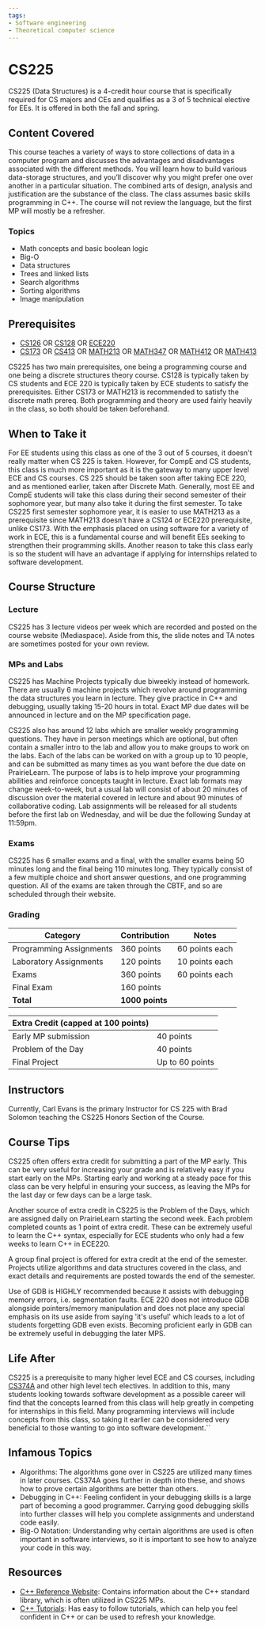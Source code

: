 ```yaml
---
tags:
- Software engineering
- Theoretical computer science
---
```

# CS225

CS225 (Data Structures) is a 4-credit hour course that is specifically required for CS majors and CEs and qualifies as a 3 of 5 technical elective for EEs. It is offered in both the fall and spring. 

## Content Covered

This course teaches a variety of ways to store collections of data in a computer program and discusses the advantages and disadvantages associated with the different methods. You will learn how to build various data-storage structures, and you’ll discover why you might prefer one over another in a particular situation. The combined arts of design, analysis and justification are the substance of the class. The class assumes basic skills programming in C++. The course will not review the language, but the first MP will mostly be a refresher.

### Topics

- Math concepts and basic boolean logic
- Big-O
- Data structures
- Trees and linked lists
- Search algorithms
- Sorting algorithms
- Image manipulation

## Prerequisites

- [CS126](./CS126.md) OR [CS128](./CS128.md) OR [ECE220](../ECE%20Course%20Offerings/ECE220.md)
- [CS173](./CS173.md) OR [CS413](./CS413) OR [MATH213](../MATH%20Course%20Offerings/MATH413.md) OR [MATH347](../MATH%20Course%20Offerings/MATH347.md) OR [MATH412](../MATH%20Course%20Offerings/MATH412.md) OR [MATH413](../MATH%20Course%20Offerings/MATH413.md)

CS225 has two main prerequisites, one being a programming course and one being a discrete structures theory course.  CS128 is typically taken by CS students and ECE 220 is typically taken by ECE students to satisfy the prerequisites.  Either CS173 or MATH213 is recommended to satisfy the discrete math prereq. Both programming and theory are used fairly heavily in the class, so both should be taken beforehand.

## When to Take it

For EE students using this class as one of the 3 out of 5 courses, it doesn't really matter when CS 225 is taken. However, for CompE and CS students, this class is much more important as it is the gateway to many upper level ECE and CS courses. CS 225 should be taken soon after taking ECE 220, and as mentioned earlier, taken after Discrete Math. Generally, most EE and CompE students will take this class during their second semester of their sophomore year, but many also take it during the first semester. To take CS225 first semester sophomore year, it is easier to use MATH213 as a prerequisite since MATH213 doesn't have a CS124 or ECE220 prerequisite, unlike CS173. With the emphasis placed on using software for a variety of work in ECE, this is a fundamental course and will benefit EEs seeking to strengthen their programming skills. Another reason to take this class early is so the student will have an advantage if applying for internships related to software development.

## Course Structure

### Lecture

CS225 has 3 lecture videos per week which are recorded and posted on the course website (Mediaspace).  Aside from this, the slide notes and TA notes are sometimes posted for your own review.

### MPs and Labs

CS225 has Machine Projects typically due biweekly instead of homework.  There are usually 6 machine projects which revolve around programming the data structures you learn in lecture.  They give practice in C++ and debugging, usually taking 15-20 hours in total. Exact MP due dates will be announced in lecture and on the MP specification page.

CS225 also has around 12 labs which are smaller weekly programming questions.  They have in person meetings which are optional, but often contain a smaller intro to the lab and allow you to make groups to work on the labs.  Each of the labs can be worked on with a group up to 10 people, and can be submitted as many times as you want before the due date on PrairieLearn. The purpose of labs is to help improve your programming abilities and reinforce concepts taught in lecture. Exact lab formats may change week-to-week, but a usual lab will consist of about 20 minutes of discussion over the material covered in lecture and about 90 minutes of collaborative coding. Lab assignments will be released for all students before the first lab on Wednesday, and will be due the following Sunday at 11:59pm.

### Exams

CS225 has 6 smaller exams and a final, with the smaller exams being 50 minutes long and the final being 110 minutes long.  They typically consist of a few multiple choice and short answer questions, and one programming question.  All of the exams are taken through the CBTF, and so are scheduled through their website.

### Grading

Category |	Contribution| Notes 
--- | --- | ---
Programming Assignments |	360 points |	60 points each
Laboratory Assignments |	120 points |	10 points each
Exams | 360 points |	60 points each
Final Exam |	160 points |
**Total** | **1000 points**

|Extra Credit (capped at 100 points) | |
|--- | --- | 
Early MP submission | 40 points 
Problem of the Day | 40 points 
Final Project | Up to 60 points 

## Instructors

Currently, Carl Evans is the primary Instructor for CS 225 with Brad Solomon teaching the CS225 Honors Section of the Course.  

## Course Tips

CS225 often offers extra credit for submitting a part of the MP early.  This can be very useful for increasing your grade and is relatively easy if you start early on the MPs.  Starting early and working at a steady pace for this class can be very helpful in ensuring your success, as leaving the MPs for the last day or few days can be a large task.

Another source of extra credit in CS225 is the Problem of the Days, which are assigned daily on PrairieLearn starting the second week. Each problem completed counts as 1 point of extra credit.  These can be extremely useful to learn the C++ syntax, especially for ECE students who only had a few weeks to learn C++ in ECE220.

A group final project is offered for extra credit at the end of the semester.  Projects utilize algorithms and data structures covered in the class, and exact details and requirements are posted towards the end of the semester.

Use of GDB is HIGHLY recommended because it assists with debugging memory errors, i.e. segmentation faults. ECE 220 does not introduce GDB alongside pointers/memory manipulation and does not place any special emphasis on its use aside from saying 'it's useful' which leads to a lot of students forgetting GDB even exists.  Becoming proficient early in GDB can be extremely useful in debugging the later MPS. 

## Life After

CS225 is a prerequisite to many higher level ECE and CS courses, including [CS374A](./CS374A.md) and other high level tech electives.  In addition to this, many students looking towards software development as a possible career will find that the concepts learned from this class will help greatly in competing for internships in this field.  Many programming interviews will include concepts from this class, so taking it earlier can be considered very beneficial to those wanting to go into software development.``

## Infamous Topics

- Algorithms: The algorithms gone over in CS225 are utilized many times in later courses. CS374A goes further in depth into these, and shows how to prove certain algorithms are better than others.
- Debugging in C++: Feeling confident in your debugging skills is a large part of becoming a good programmer. Carrying good debugging skills into further classes will help you complete assignments and understand code easily.
- Big-O Notation: Understanding why certain algorithms are used is often important in software interviews, so it is important to see how to analyze your code in this way.

## Resources

- [C++ Reference Website](http://en.cppreference.com/): Contains information about the C++ standard library, which is often utilized in CS225 MPs.
- [C++ Tutorials](http://www.learncpp.com/): Has easy to follow tutorials, which can help you feel confident in C++ or can be used to refresh your knowledge.
